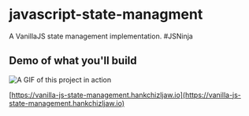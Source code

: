# javascript-state-managment
A VanillaJS state management implementation. 
#JSNinja

## Demo of what you'll build

![A GIF of this project in action](https://user-images.githubusercontent.com/8672583/43128781-c58702e4-8f2a-11e8-9326-cf422a5885bd.gif)

[https://vanilla-js-state-management.hankchizljaw.io](https://vanilla-js-state-management.hankchizljaw.io)
